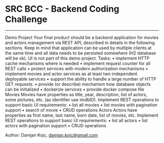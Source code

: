# SRC BCC - Backend Coding Challenge
________________

Demo Project
Your final product should be a backend application for movies and actors management via REST API, described in
details in the following sections. Keep in mind that application can be used by multiple clients at the same time and all
data needs to be persisted somewhere (H2 database will be ok). UI is not part of this demo project.
Tasks:
• implement HTTP cache mechanisms where is needed
• implement request counter for all REST calls
• protect services with modern authorization mechanisms
• implement movies and actor services as at least two independent deployable services
• support the ability to handle a large number of HTTP GET requests.
• provide (or describe) mechanism how database objects can be initialized
• dockerize services
• provide docker compose file
Movies
Movies have properties as title, year, description, list of actors, some pictures, etc. (as identifier use imdbID).
Implement REST operations to support basic UI requirements:
• list all movies
• list movies with pagination support
• search of movie
• CRUD operations
Actors
Actors have properties as first name, last name, born date, list of movies, etc.
Implement REST operations to support basic UI requirements:
• list all actors
• list actors with pagination support
• CRUD operations

Author: Damjan Kojc, damjan.kojc@gmail.com
